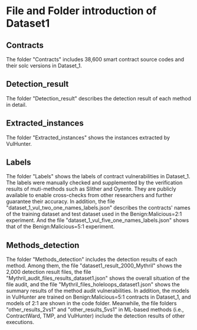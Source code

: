 # File and Folder introduction of Dataset1

## Contracts

The folder "Contracts" includes 38,600 smart contract source codes and their solc versions in Dataset_1.

## Detection_result

The folder "Detection_result" describes the detection result of each method in detail.

## Extracted_instances

The folder "Extracted_instances" shows the instances extracted by VulHunter.

## Labels

The folder "Labels" shows the labels of contract vulnerabilities in Dataset_1. The labels were manually checked and supplemented by the verification results of muti-methods such as Slither and Oyente. They are publicly available to enable cross-checks from other researchers and further guarantee their accuracy. In addition, the file "dataset_1_vul_two_one_names_labels.json" describes the contracts' names of the training dataset and test dataset used in the Benign:Malicious=2:1 experiment. And the file "dataset_1_vul_five_one_names_labels.json" shows that of the Benign:Malicious=5:1 experiment.

## Methods_detection

The folder "Methods_detection" includes the detection results of each method. Among them, the file "dataset1_result_2000_Mythril" shows the 2,000 detection result files, the file "Mythril_audit_files_results_dataset1.json" shows the overall situation of the file audit, and the file "Mythril_files_holeloops_dataset1.json" shows the summary results of the method audit vulnerabilities. In addition, the models in VulHunter are trained on Benign:Malicious=5:1 contracts in Dataset_1, and models of 2:1 are shown in the code folder. Meanwhile, the file folders "other_results_2vs1" and "other_results_5vs1" in ML-based methods (i.e., ContractWard, TMP, and VulHunter) include the detection results of other executions.